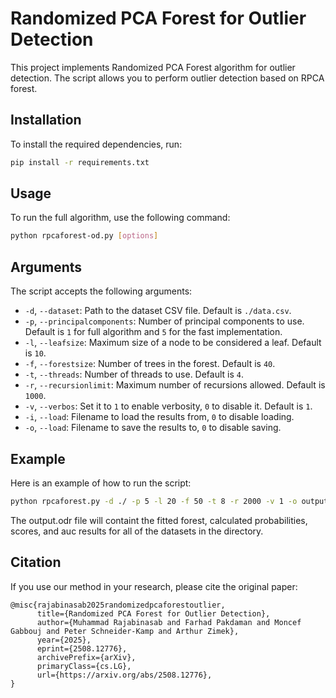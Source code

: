 # Randomized PCA Forest for Outlier Detection

This project implements Randomized PCA Forest algorithm for outlier detection. The script allows you to perform outlier detection based on RPCA forest.

## Installation

To install the required dependencies, run:
```bash
pip install -r requirements.txt
```

## Usage

To run the full algorithm, use the following command:
```bash
python rpcaforest-od.py [options]
```

## Arguments

The script accepts the following arguments:

- `-d`, `--dataset`: Path to the dataset CSV file. Default is `./data.csv`.
- `-p`, `--principalcomponents`: Number of principal components to use. Default is `1` for full algorithm and `5` for the fast implementation.
- `-l`, `--leafsize`: Maximum size of a node to be considered a leaf. Default is `10`.
- `-f`, `--forestsize`: Number of trees in the forest. Default is `40`.
- `-t`, `--threads`: Number of threads to use. Default is `4`.
- `-r`, `--recursionlimit`: Maximum number of recursions allowed. Default is `1000`.
- `-v`, `--verbos`: Set it to `1` to enable verbosity, `0` to disable it. Default is `1`.
- `-i`, `--load`: Filename to load the results from, `0` to disable loading.
- `-o`, `--load`: Filename to save the results to, `0` to disable saving.

## Example

Here is an example of how to run the script:
```bash
python rpcaforest.py -d ./ -p 5 -l 20 -f 50 -t 8 -r 2000 -v 1 -o output.odr
```

The output.odr file will containt the fitted forest, calculated probabilities, scores, and auc results for all of the datasets in the directory.

## Citation


If you use our method in your research, please cite the original paper:


```
@misc{rajabinasab2025randomizedpcaforestoutlier,
      title={Randomized PCA Forest for Outlier Detection}, 
      author={Muhammad Rajabinasab and Farhad Pakdaman and Moncef Gabbouj and Peter Schneider-Kamp and Arthur Zimek},
      year={2025},
      eprint={2508.12776},
      archivePrefix={arXiv},
      primaryClass={cs.LG},
      url={https://arxiv.org/abs/2508.12776}, 
}
```
